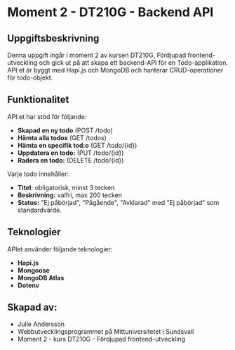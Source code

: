 # Moment 2 - DT210G - Backend API
## Uppgiftsbeskrivning
Denna uppgift ingår i moment 2 av kursen DT210G, Fördjupad frontend-utveckling och gick ut på att skapa ett backend-API för en Todo-applikation. API:et är byggt med Hapi.js och MongoDB och hanterar CRUD-operationer för todo-objekt.

## Funktionalitet
API:et har stöd för följande:
- **Skapad en ny todo** (POST /todo)
- **Hämta alla todos** (GET /todos)
- **Hämta en specifik tod:o** (GET /todo/{id})
- **Uppdatera en todo:** (PUT /todo/{id})
- **Radera en todo:** (DELETE /todo/{id})

Varje todo innehåller:
- **Titel:** obligatorisk, minst 3 tecken
- **Beskrivning:** valfri, max 200 tecken
- **Status:** "Ej påbörjad", "Pågående", "Avklarad" med "Ej påbörjad" som standardvärde.

## Teknologier
APIet använder följande teknologier:
- **Hapi.js**
- **Mongoose**
- **MongoDB Atlas**
- **Dotenv**

## Skapad av:
- Julie Andersson
- Webbutvecklingsprogrammet på Mittuniversitetet i Sundsvall
- Moment 2 - kurs DT210G - Fördjupad frontend-utveckling